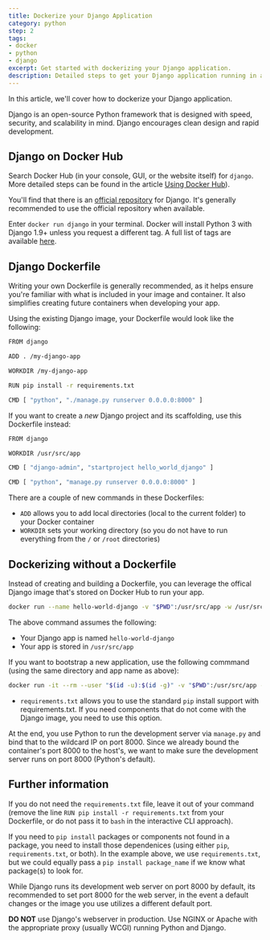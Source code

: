 ```yaml
---
title: Dockerize your Django Application
category: python
step: 2
tags:
- docker
- python
- django
excerpt: Get started with dockerizing your Django application.
description: Detailed steps to get your Django application running in a Docker container.
---
```


In this article, we'll cover how to dockerize your Django application.

Django is an open-source Python framework that is designed with speed, security, and scalability in mind. Django encourages clean design and rapid development.

## Django on Docker Hub

Search Docker Hub (in your console, GUI, or the website itself) for `django`. More detailed steps can be found in the article [Using Docker Hub](../../using-docker-hub)).

You'll find that there is an [official repository](https://hub.docker.com/_/django/) for Django. It's generally recommended to use the official repository when available.

Enter `docker run django` in your terminal. Docker will install Python 3 with Django 1.9+ unless you request a different tag. A full list of tags are available [here](https://hub.docker.com/r/library/django/tags/).

## Django Dockerfile

Writing your own Dockerfile is generally recommended, as it helps ensure you're familiar with what is included in your image and container. It also simplifies creating future containers when developing your app.

Using the existing Django image, your Dockerfile would look like the following:

```bash
FROM django

ADD . /my-django-app

WORKDIR /my-django-app

RUN pip install -r requirements.txt

CMD [ "python", "./manage.py runserver 0.0.0.0:8000" ]
```

If you want to create a *new* Django project and its scaffolding, use this Dockerfile instead:

```bash
FROM django

WORKDIR /usr/src/app

CMD [ "django-admin", "startproject hello_world_django" ]

CMD [ "python", "manage.py runserver 0.0.0.0:8000" ]
```

There are a couple of new commands in these Dockerfiles:

- `ADD` allows you to add local directories (local to the current folder) to your Docker container
- `WORKDIR` sets your working directory (so you do not have to run everything from the `/` or `/root` directories)

## Dockerizing without a Dockerfile

Instead of creating and building a Dockerfile, you can leverage the offical Django image that's stored on Docker Hub to run your app.

```bash
docker run --name hello-world-django -v "$PWD":/usr/src/app -w /usr/src/app -p 8000:8000 -d django bash -c "pip install -r requirements.txt && python manage.py runserver 0.0.0.0:8000"
```

The above command assumes the following:
- Your Django app is named `hello-world-django`
- Your app is stored in `/usr/src/app`

If you want to bootstrap a new application, use the following commmand (using the same directory and app name as above):

```bash
docker run -it --rm --user "$(id -u):$(id -g)" -v "$PWD":/usr/src/app -w /usr/src/app django django-admin.py startproject hello_world_django
```

- `requirements.txt` allows you to use the standard `pip` install support with requirements.txt. If you need components that do not come with the Django image, you need to use this option.

At the end, you use Python to run the development server via `manage.py` and bind that to the wildcard IP on port 8000. Since we already bound the container's port 8000 to the host's, we want to make sure the development server runs on port 8000 (Python's default).

## Further information

If you do not need the `requirements.txt` file, leave it out of your command (remove the line `RUN pip install -r requirements.txt` from your Dockerfile, or do not pass it to `bash` in the interactive CLI approach).

If you need to `pip install` packages or components not found in a package, you need to install those dependenices (using either `pip`, `requirements.txt`, or both). In the example above, we use `requirements.txt`, but we could equally pass a `pip install package_name` if we know what package(s) to look for.

While Django runs its development web server on port 8000 by default, its recommended to set port 8000 for the web server, in the event a default changes or the image you use utilizes a different default port.

**DO NOT** use Django's webserver in production. Use NGINX or Apache with the appropriate proxy (usually WCGI) running Python and Django.